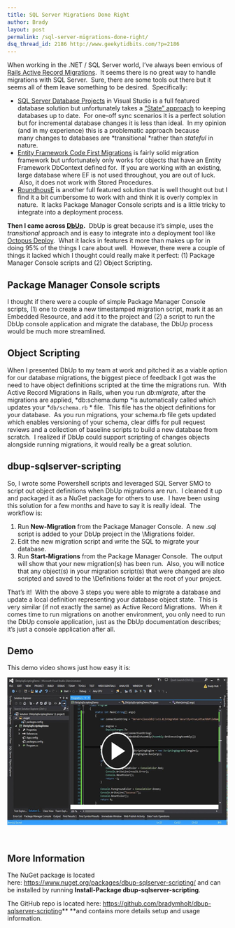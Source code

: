 ```yaml
---
title: SQL Server Migrations Done Right
author: Brady
layout: post
permalink: /sql-server-migrations-done-right/
dsq_thread_id: 2186 http://www.geekytidbits.com/?p=2186
---
```

When working in the .NET / SQL Server world, I&#8217;ve always been envious of [Rails Active Record Migrations][1].  It seems there is no great way to handle migrations with SQL Server.  Sure, there are some tools out there but it seems all of them leave something to be desired.  Specifically:

  * [SQL Server Database Projects][2] in Visual Studio is a full featured database solution but unfortunately takes a [&#8220;State&#8221; approach][3] to keeping databases up to date.  For one-off sync scenarios it is a perfect solution but for incremental database changes it is less than ideal.  In my opinion (and in my experience) this is a problematic approach because many changes to databases are *transitional *rather than *stateful* in nature.
  * [Entity Framework Code First Migrations][4] is fairly solid migration framework but unfortunately only works for objects that have an Entity Framework DbContext defined for.  If you are working with an existing, large database where EF is not used throughout, you are out of luck.  Also, it does not work with Stored Procedures.
  * [RoundhousE][5] is another full featured solution that is well thought out but I find it a bit cumbersome to work with and think it is overly complex in nature.  It lacks Package Manager Console scripts and is a little tricky to integrate into a deployment process.

**Then I came across [DbUp][6].**  DbUp is great because it&#8217;s simple, uses the *transitional* approach and is easy to integrate into a deployment tool like [Octopus Deploy][7].  What it lacks in features it more than makes up for in doing 95% of the things I care about well.  However, there were a couple of things it lacked which I thought could really make it perfect: (1) Package Manager Console scripts and (2) Object Scripting.

## Package Manager Console scripts

I thought if there were a couple of simple Package Manager Console scripts, (1) one to create a new timestamped migration script, mark it as an Embedded Resource, and add it to the project and (2) a script to run the DbUp console application and migrate the database, the DbUp process would be much more streamlined.

## Object Scripting

When I presented DbUp to my team at work and pitched it as a viable option for our database migrations, the biggest piece of feedback I got was the need to have object definitions scripted at the time the migrations run.  With Active Record Migrations in Rails, when you run *db:migrate*, after the migrations are applied, *db:schema:dump *is automatically called which updates your *`db/schema.rb` * file.  This file has the object definitions for your database.  As you run migrations, your schema.rb file gets updated which enables versioning of your schema, clear diffs for pull request reviews and a collection of baseline scripts to build a new database from scratch.  I realized if DbUp could support scripting of changes objects alongside running migrations, it would really be a great solution.

## dbup-sqlserver-scripting

So, I wrote some Powershell scripts and leveraged SQL Server SMO to script out object definitions when DbUp migrations are run.  I cleaned it up and packaged it as a NuGet package for others to use.  I have been using this solution for a few months and have to say it is really ideal.  The workflow is:

  1. Run **New-Migration** from the Package Manager Console.  A new .sql script is added to your DbUp project in the \Migrations folder.
  2. Edit the new migration script and write the SQL to migrate your database.
  3. Run **Start-Migrations** from the Package Manager Console.  The output will show that your new migration(s) has been run.  Also, you will notice that any object(s) in your migration script(s) that were changed are also scripted and saved to the \Definitions folder at the root of your project.

That&#8217;s it!  With the above 3 steps you were able to migrate a database and update a local definition representing your database object state.  This is very similar (if not exactly the same) as Active Record Migrations.  When it comes time to run migrations on another environment, you only need to run the DbUp console application, just as the DbUp documentation describes; it&#8217;s just a console application after all.

## Demo

This demo video shows just how easy it is:

<a href="https://www.youtube.com/watch?v=2uMsVl_Zk6Y" target="_blank"><img class="alignnone wp-image-2190 size-full" src="/media/demo-thumbnail-1.png" alt="dbup-sqlserver-scripting Demo" width="575" height="338" /></a>

&nbsp;

## More Information

The NuGet package is located here: <https://www.nuget.org/packages/dbup-sqlserver-scripting/> and can be installed by running **Install-Package dbup-sqlserver-scripting**.

The GitHub repo is located here: <https://github.com/bradymholt/dbup-sqlserver-scripting>** **and contains more details setup and usage information.

&nbsp;

 [1]: http://guides.rubyonrails.org/active_record_migrations.html
 [2]: http://www.codeproject.com/Articles/825831/SQL-Server-Database-Development-in-Visual-Studio
 [3]: http://paulstovell.com/blog/database-deployment
 [4]: https://msdn.microsoft.com/en-us/data/jj591621.aspx
 [5]: https://github.com/chucknorris/roundhouse
 [6]: http://dbup.github.io/
 [7]: https://octopusdeploy.com/
